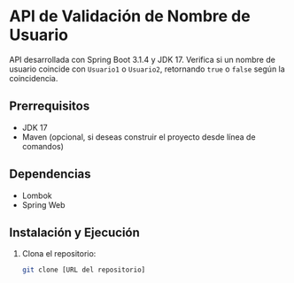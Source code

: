 # API de Validación de Nombre de Usuario

API desarrollada con Spring Boot 3.1.4 y JDK 17. Verifica si un nombre de usuario coincide con `Usuario1` o `Usuario2`, retornando `true` o `false` según la coincidencia.

## Prerrequisitos

- JDK 17
- Maven (opcional, si deseas construir el proyecto desde línea de comandos)

## Dependencias

- Lombok
- Spring Web

## Instalación y Ejecución

1. Clona el repositorio:
   ```bash
   git clone [URL del repositorio]
